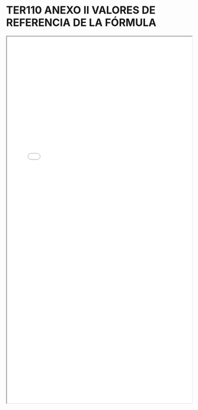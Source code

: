 
# TER110 ANEXO II VALORES DE REFERENCIA DE LA FÓRMULA

<iframe src="../TER110 ANEXO II VALORES DE REFERENCIA DE LA FÓRMULA.pdf" width="100%" height="1000px"></iframe>

